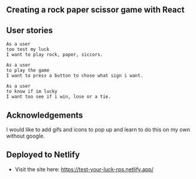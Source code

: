 ## Creating a rock paper scissor game with React
## User stories
```
As a user
too test my luck
I want to play rock, paper, siccors.
```
```
As a user
to play the game
I want to press a button to chose what sign i want.
```
```
As a user
to know if im lucky
I want too see if i win, lose or a tie.
```

## Acknowledgements
I would like to add gifs and icons to pop up and learn to do this on my own without google.

## Deployed to Netlify
- Visit the site here: https://test-your-luck-rps.netlify.app/

